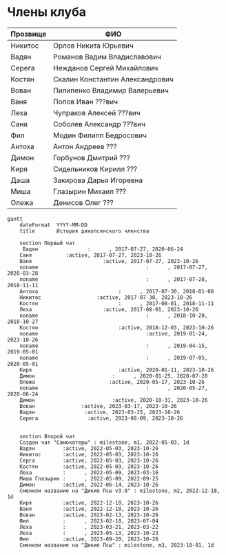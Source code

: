 # Члены клуба

| Прозвище | ФИО                             |
| -------- | ------------------------------- |
| Никитос  | Орлов Никита Юрьевич            |
| Вадян    | Романов Вадим Владиславович     |
| Серега   | Нежданов Сергей Михайлович      |
| Костян   | Скалин Константин Александрович |
| Вован    | Пилипенко Владимир Валерьевич   |
| Ваня     | Попов Иван ???вич               |
| Леха     | Чупраков Алексей ???вич         |
| Саня     | Соболев Александр ???вич        |
| Фил      | Модин Филипп Бедросович         |
| Антоха   | Антон Андреев ???               |
| Димон    | Горбунов Дмитрий ???            |
| Киря     | Сидельников Кирилл ???          |
| Даша     | Закирова Дарья Игоревна         |
| Миша     | Глазырин Михаил ???             |
| Олежа    | Денисов Олег ???                |

```mermaid
gantt
    dateFormat  YYYY-MM-DD
    title       История дикопсянского членства

    section Первый чат
     Вадян                :      , 2017-07-27, 2020-06-24
    Саня           :active, 2017-07-27, 2023-10-26
    Ваня                       :active, 2017-07-27, 2023-10-26
    noname                                   :      , 2017-07-27, 2020-03-28
    noname                                   :      , 2017-07-28, 2018-11-11
    Антоха                          :      , 2017-07-30, 2018-01-08
    Никитос                  :active, 2017-07-30, 2023-10-26
    Костян                          :      , 2017-08-01, 2018-11-11
    Леха                       :active, 2017-08-01, 2023-10-26
    noname                                   :      , 2018-10-20, 2018-10-27
    Костян                          :active, 2018-12-03, 2023-10-26
    noname                                   :active, 2019-01-24, 2023-10-26
    noname                                   :      , 2019-04-15, 2019-05-01
    noname                                   :      , 2019-07-05, 2020-05-01
    Киря                            :active, 2020-01-11, 2023-10-26
    Димон                         :      , 2020-01-25, 2020-07-28
    Олежа                        :active, 2020-05-17, 2023-10-26
    noname                                   :      , 2020-05-27, 2020-06-24
    Димон                         :active, 2020-10-31, 2023-10-26
    Вован               :active, 2023-03-17, 2023-10-26
    Вадян                :active, 2023-03-25, 2023-10-26
    Серега                :active, 2023-08-09, 2023-10-26


    section Второй чат
    Создан чат "Самокатеры" : milestone, m1, 2022-05-03, 1d
    Вадян         :active, 2022-05-03, 2023-10-26
    Никитос       :active, 2022-05-03, 2023-10-26
    Серга         :active, 2022-05-03, 2023-10-26
    Костян        :active, 2022-05-03, 2023-10-26
    Леха          :      , 2022-05-09, 2023-03-16
    Миша Глазырин :      , 2022-05-09, 2022-09-25
    Димон         :active, 2022-06-14, 2023-10-26
    Сменили название на "Дикие Псы v3.0" : milestone, m2, 2022-12-18, 1d
    Киря          :active, 2022-12-18, 2023-10-26
    Ваня          :active, 2022-12-18, 2023-10-26
    Вован         :active, 2023-02-13, 2023-10-26
    Фил           :      , 2023-02-18, 2023-07-04
    Леха          :      , 2023-03-21, 2023-03-22
    Леха          :      , 2023-05-13, 2023-10-23
    Фил           :active, 2023-09-20, 2023-10-26
    Сменили название на "Дикие Псы" : milestone, m3, 2023-10-01, 1d
```
